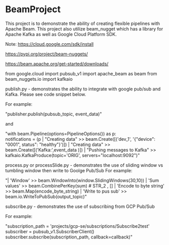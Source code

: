 # BeamProject

This project is to demonstrate the ability of creating flexible pipelines with Apache Beam.
This project also utilize beam_nugget which has a library for Apache Kafka as well as Google Cloud Platform SDK.

Note:
https://cloud.google.com/sdk/install

https://pypi.org/project/beam-nuggets/

https://beam.apache.org/get-started/downloads/


from google.cloud import pubsub_v1
import apache_beam as beam
from beam_nuggets.io import kafkaio


publish.py - demonstrates the ability to integrate with google pub/sub and Kafka. Please see code snippet below.

For example:

"publisher.publish(pubsub_topic, event_data)"

and

"with beam.Pipeline(options=PipelineOptions()) as p:\
notifications = (p
| "Creating data" >> beam.Create([('dev_1', '{"device": "0001", status": "healthy"}')])
| "Creating data" >> beam.Create([('Kafka:',event_data )])
| "Pushing messages to Kafka" >> kafkaio.KafkaProduce(topic='ORIG', servers="localhost:9092")"


process.py or processSlide.py - demonstrates the use of sliding window vs tumbling window then write to Goolge Pub/Sub
For example:

"| 'Window' >> beam.WindowInto(window.SlidingWindows(30,10))
| 'Sum values' >> beam.CombinePerKey(sum) # STR_2 , []
| 'Encode to byte string' >> beam.Map(encode_byte_string)
| 'Write to pus sub' >> beam.io.WriteToPubSub(output_topic)"

subscribe.py - demonstrates the use of subscribing from GCP Pub/Sub

For example:

"subscription_path = 'projects/gcp-se/subscriptions/Subscribe2test'
subscriber = pubsub_v1.SubscriberClient()
subscriber.subscribe(subscription_path, callback=callback)"


